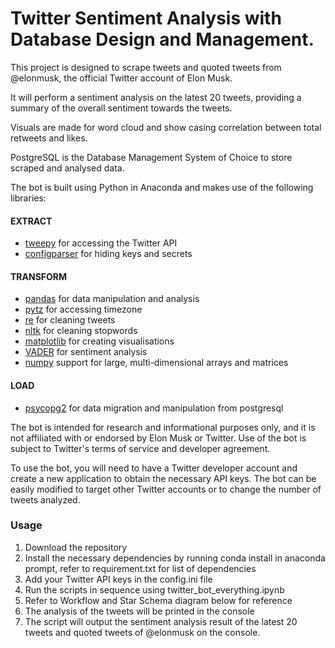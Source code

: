 # Twitter Sentiment Analysis with Database Design and Management.

This project is designed to scrape tweets and quoted tweets from @elonmusk, the official Twitter account of Elon Musk. 

It will perform a sentiment analysis on the latest 20 tweets, providing a summary of the overall sentiment towards the tweets.

Visuals are made for word cloud and show casing correlation between total retweets and likes.

PostgreSQL is the Database Management System of Choice to store scraped and analysed data.

The bot is built using Python in Anaconda and makes use of the following libraries:

#### EXTRACT
* [tweepy](https://www.tweepy.org/) for accessing the Twitter API
* [configparser](https://pypi.org/project/configparser/) for hiding keys and secrets

#### TRANSFORM
* [pandas](https://pandas.pydata.org/) for data manipulation and analysis
* [pytz](https://pypi.org/project/pytz/) for accessing timezone
* [re](https://docs.python.org/3/library/re.html) for cleaning tweets
* [nltk](https://www.nltk.org/) for cleaning stopwords
* [matplotlib](https://matplotlib.org/) for creating visualisations
* [VADER](https://pypi.org/project/vaderSentiment/) for sentiment analysis
* [numpy](https://numpy.org/) support for large, multi-dimensional arrays and matrices

#### LOAD
* [psycopg2](https://www.psycopg.org/) for data migration and manipulation from postgresql

The bot is intended for research and informational purposes only, and it is not affiliated with or endorsed by Elon Musk or Twitter. Use of the bot is subject to Twitter's terms of service and developer agreement.

To use the bot, you will need to have a Twitter developer account and create a new application to obtain the necessary API keys. The bot can be easily modified to target other Twitter accounts or to change the number of tweets analyzed.

### Usage
1. Download the repository
2. Install the necessary dependencies by running conda install in anaconda prompt, refer to requirement.txt for list of dependencies
3. Add your Twitter API keys in the config.ini file
4. Run the scripts in sequence using twitter_bot_everything.ipynb
5. Refer to Workflow and Star Schema diagram below for reference 
6. The analysis of the tweets will be printed in the console
7. The script will output the sentiment analysis result of the latest 20 tweets and quoted tweets of @elonmusk on the console.
